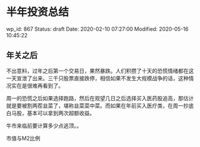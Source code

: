 # 半年投资总结


wp_id: 867
Status: draft
Date: 2020-02-10 07:27:00
Modified: 2020-05-16 10:45:22


## 年关之后

不出意料，过年之后第一个交易日，果然暴跌。人们积攒了十天的恐慌情绪都在这一天宣泄了出来。三千只股票直接跌停，相信如果不发生大规模战争的话，这种情况实在是很难再看到了。

周一的恐慌之后如果选择跑路，然后在观望几日之后选择买入医药股追高，那估计就是要被割两茬韭菜了，堪称韭菜菜中菜。而如果在年前买入医疗类，在周一抄底白马股，基本可以拿到两次超额收益。

牛市来临前要计算多少点逃顶。。

市值与M2比例